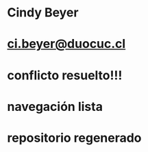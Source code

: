 # Cindy Beyer
# ci.beyer@duocuc.cl
# conflicto resuelto!!!
# navegación lista
# repositorio regenerado